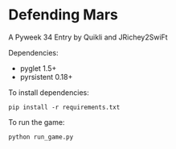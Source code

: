 # Defending Mars

A Pyweek 34 Entry by Quikli and JRichey2SwiFt

Dependencies:

* pyglet 1.5+
* pyrsistent 0.18+

To install dependencies:

`pip install -r requirements.txt`

To run the game:

`python run_game.py`

